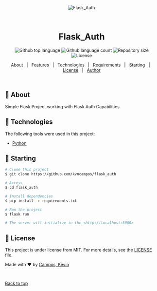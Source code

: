 <div align="center" id="top"> 
  <img src="./.github/app.gif" alt="Flask_Auth" />

  &#xa0;

  <!-- <a href="https://flask_auth.netlify.app">Demo</a> -->
</div>

<h1 align="center">Flask_Auth</h1>

<p align="center">
  <img alt="Github top language" src="https://img.shields.io/github/languages/top/kvncampos/flask_auth?color=56BEB8">

  <img alt="Github language count" src="https://img.shields.io/github/languages/count/kvncampos/flask_auth?color=56BEB8">

  <img alt="Repository size" src="https://img.shields.io/github/repo-size/kvncampos/flask_auth?color=56BEB8">

  <img alt="License" src="https://img.shields.io/github/license/kvncampos/flask_auth?color=56BEB8">

  <!-- <img alt="Github issues" src="https://img.shields.io/github/issues/kvncampos/flask_auth?color=56BEB8" /> -->

  <!-- <img alt="Github forks" src="https://img.shields.io/github/forks/kvncampos/flask_auth?color=56BEB8" /> -->

  <!-- <img alt="Github stars" src="https://img.shields.io/github/stars/kvncampos/flask_auth?color=56BEB8" /> -->
</p>

<!-- Status -->

<!-- <h4 align="center"> 
	🚧  Flask_Auth 🚀 Under construction...  🚧
</h4> 

<hr> -->

<p align="center">
  <a href="#dart-about">About</a> &#xa0; | &#xa0; 
  <a href="#sparkles-features">Features</a> &#xa0; | &#xa0;
  <a href="#rocket-technologies">Technologies</a> &#xa0; | &#xa0;
  <a href="#white_check_mark-requirements">Requirements</a> &#xa0; | &#xa0;
  <a href="#checkered_flag-starting">Starting</a> &#xa0; | &#xa0;
  <a href="#memo-license">License</a> &#xa0; | &#xa0;
  <a href="https://github.com/kvncampos" target="_blank">Author</a>
</p>

<br>

## :dart: About ##

Simple Flask Project working with Flask Auth Capabilities.

## :rocket: Technologies ##

The following tools were used in this project:

- [Python](https://python.org/)

## :checkered_flag: Starting ##

```bash
# Clone this project
$ git clone https://github.com/kvncampos/flask_auth

# Access
$ cd flask_auth

# Install dependencies
$ pip install -r requirements.txt

# Run the project
$ flask run

# The server will initialize in the <http://localhost:5000>
```

## :memo: License ##

This project is under license from MIT. For more details, see the [LICENSE](LICENSE.md) file.


Made with :heart: by <a href="https://github.com/kvncampos" target="_blank">Campos, Kevin</a>

&#xa0;

<a href="#top">Back to top</a>
